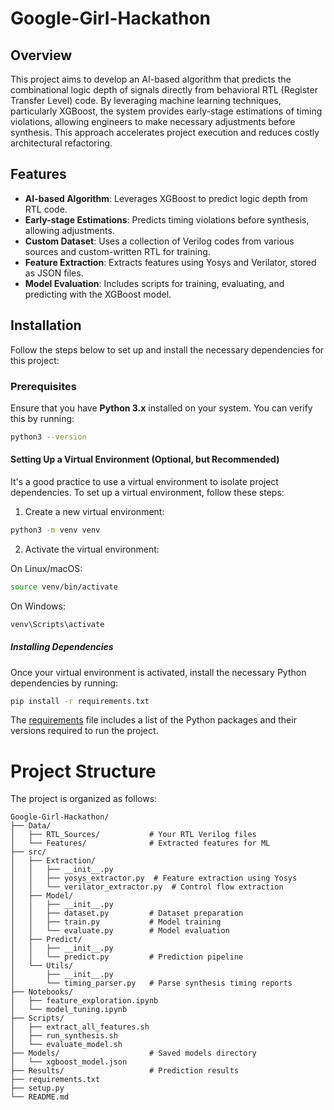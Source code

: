 # Google-Girl-Hackathon

## Overview

This project aims to develop an AI-based algorithm that predicts the combinational logic depth of signals directly from behavioral RTL (Register Transfer Level) code. By leveraging machine learning techniques, particularly XGBoost, the system provides early-stage estimations of timing violations, allowing engineers to make necessary adjustments before synthesis. This approach accelerates project execution and reduces costly architectural refactoring.

## Features

- **AI-based Algorithm**: Leverages XGBoost to predict logic depth from RTL code.
- **Early-stage Estimations**: Predicts timing violations before synthesis, allowing adjustments.
- **Custom Dataset**: Uses a collection of Verilog codes from various sources and custom-written RTL for training.
- **Feature Extraction**: Extracts features using Yosys and Verilator, stored as JSON files.
- **Model Evaluation**: Includes scripts for training, evaluating, and predicting with the XGBoost model.

## Installation

Follow the steps below to set up and install the necessary dependencies for this project:

### Prerequisites

Ensure that you have **Python 3.x** installed on your system. You can verify this by running:

```bash
python3 --version
```
#### Setting Up a Virtual Environment (Optional, but Recommended)

It's a good practice to use a virtual environment to isolate project dependencies. To set up a virtual environment, follow these steps:

1. Create a new virtual environment:

```bash
python3 -m venv venv
```
2. Activate the virtual environment:
   
On Linux/macOS:
```bash
source venv/bin/activate
```
On Windows:
```bash
venv\Scripts\activate
```
##### Installing Dependencies

Once your virtual environment is activated, install the necessary Python dependencies by running:
```bash
pip install -r requirements.txt
```
The [requirements](https://github.com/smritivs/Google-Girl-Hackathon/blob/main/requirements.txt) file includes a list of the Python packages and their versions required to run the project. 

# Project Structure

The project is organized as follows:
```plaintext
Google-Girl-Hackathon/
├── Data/
│   ├── RTL_Sources/           # Your RTL Verilog files
│   └── Features/              # Extracted features for ML
├── src/
│   ├── Extraction/
│   │   ├── __init__.py
│   │   ├── yosys_extractor.py  # Feature extraction using Yosys
│   │   └── verilator_extractor.py  # Control flow extraction
│   ├── Model/
│   │   ├── __init__.py
│   │   ├── dataset.py         # Dataset preparation
│   │   ├── train.py           # Model training
│   │   └── evaluate.py        # Model evaluation
│   ├── Predict/
│   │   ├── __init__.py
│   │   └── predict.py         # Prediction pipeline
│   └── Utils/
│       ├── __init__.py
│       └── timing_parser.py   # Parse synthesis timing reports
├── Notebooks/
│   ├── feature_exploration.ipynb
│   └── model_tuning.ipynb
├── Scripts/
│   ├── extract_all_features.sh
│   ├── run_synthesis.sh
│   └── evaluate_model.sh
├── Models/                    # Saved models directory
│   └── xgboost_model.json
├── Results/                   # Prediction results
├── requirements.txt
├── setup.py
└── README.md





